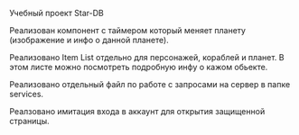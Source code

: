 Учебный проект Star-DB

Реализован компонент с таймером который меняет планету (изображение и инфо о данной планете).

Реализовано Item List отдельно для персонажей, кораблей и планет. В этом листе можно посмотреть подробную инфу о кажом обьекте.

Реализовано отдельный файл по работе с запросами на сервер в папке services.

Реалзовано имитация входа в аккаунт для открытия защищенной страницы.
